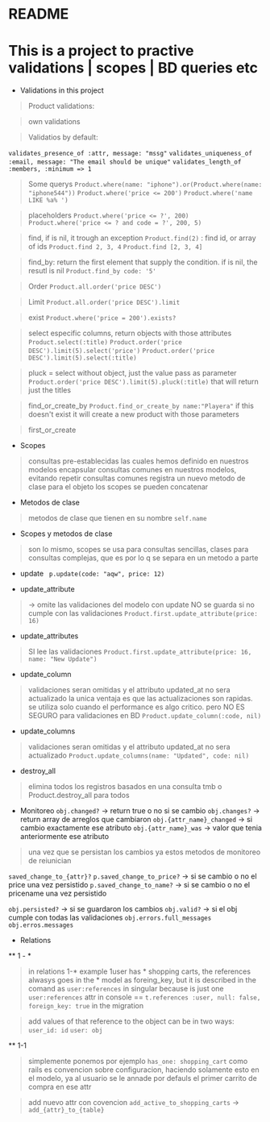 # README

# This is a project to practive validations | scopes | BD queries etc

* Validations in this project

> Product validations:

> own validations

> Validatios by default:

`validates_presence_of :attr, message: "mssg"`
`validates_uniqueness_of :email, message: "The email should be unique"`
`validates_length_of :members, :minimum => 1`

> Some querys
`Product.where(name: "iphone").or(Product.where(name: "iphone544"))`
`Product.where('price <= 200')`
`Product.where('name LIKE %a% ')`

> placeholders
`Product.where('price <= ?', 200)`
`Product.where('price <= ? and code = ?', 200, 5)`

>find, if is nil, it trough an exception
`Product.find(2)` : find id, or array of ids
`Product.find 2, 3, 4`
`Product.find [2, 3, 4]`

>find_by: return the first element that supply the condition. if is nil, the resutl is nil
`Product.find_by code: '5'`

>Order
`Product.all.order('price DESC')`

>Limit
`Product.all.order('price DESC').limit`

>exist
`Product.where('price = 200').exists?`

>select especific columns, return objects with those attributes
`Product.select(:title)`
`Product.order('price DESC').limit(5).select('price')`
`Product.order('price DESC').limit(5).select(:title)`

> pluck = select without object, just the value pass as parameter
`Product.order('price DESC').limit(5).pluck(:title)`
that will return just the titles

>find_or_create_by
`Product.find_or_create_by name:"Playera"`
if this doesn't exist it will create a new product with those parameters

>first_or_create

* Scopes
> consultas pre-establecidas las cuales hemos definido en nuestros modelos
> encapsular consultas comunes en nuestros modelos, evitando repetir consultas comunes
> registra un nuevo metodo de clase para el objeto
> los scopes se pueden concatenar

* Metodos de clase
> metodos de clase que tienen en su nombre `self.name`

* Scopes y metodos de clase
> son lo mismo, scopes se usa para consultas sencillas, clases para consultas complejas, que es por lo q se separa en un metodo a parte

* update
` p.update(code: "aqw", price: 12)`

* update_attribute 
> -> omite las validaciones del modelo
> con update NO se guarda si no cumple con las validaciones
`Product.first.update_attribute(price: 16)`

* update_attributes 
> SI lee las validaciones
 `Product.first.update_attribute(price: 16, name: "New Update")`

* update_column
> validaciones seran omitidas y el attributo updated_at no sera actualizado
> la unica ventaja es que las actualizaciones son rapidas. se utiliza solo cuando el performance es algo critico. pero NO ES SEGURO para validaciones en BD
`Product.update_column(:code, nil)`

* update_columns
> validaciones seran omitidas y el attributo updated_at no sera actualizado
`Product.update_columns(name: "Updated", code: nil)`


* destroy_all
> elimina todos los registros basados en una consulta tmb o Product.destroy_all para todos

* Monitoreo
`obj.changed?` -> return true o no si se cambio
`obj.changes?` -> return array de arreglos que cambiaron
`obj.{attr_name}_changed` -> si cambio exactamente ese atributo
`obj.{attr_name}_was` -> valor que tenia anteriormente ese atributo
> una vez que se persistan los cambios ya estos metodos de monitoreo de reiunician

`saved_change_to_{attr}?`
`p.saved_change_to_price?` -> si se cambio o no el price una vez persistido
`p.saved_change_to_name?`  -> si se cambio o no el pricename una vez persistido


`obj.persisted?` -> si se guardaron los cambios
`obj.valid?` -> si el obj cumple con todas las validaciones
`obj.errors.full_messages`
`obj.erros.messages`


* Relations

** 1 - *
> in relations 1-* example 1user has * shopping carts, 
> the references alwasys goes in the * model as foreing_key, but it is described in the comand as `user:references` 
> in singular because is just one
`user:references` attr in console == `t.references :user, null: false, foreign_key: true` in the migration

>add values of that reference to the object can be in two ways:
`user_id: id`
`user: obj`

** 1-1
> simplemente ponemos por ejemplo
`has_one: shopping_cart`
> como rails es convencion sobre configuracion, haciendo solamente esto en el modelo, ya al usuario se le annade por defauls el primer carrito de compra en ese attr

> add nuevo attr con covencion
`add_active_to_shopping_carts` -> `add_{attr}_to_{table}`

